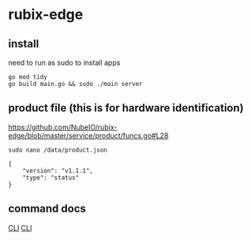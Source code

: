 # rubix-edge

## install

need to run as sudo to install apps

```
go mod tidy
go build main.go && sudo ./main server
```

## product file (this is for hardware identification)

https://github.com/NubeIO/rubix-edge/blob/master/service/product/funcs.go#L28

`sudo nano /data/product.json`

```
{
    "version": "v1.1.1",
    "type": "status"
}
```

## command docs

[CLI](docs/api.md)
[CLI](docs/cli.md)
